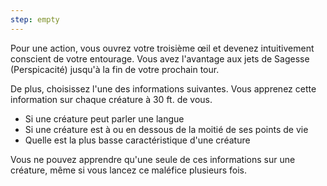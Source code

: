 ```yaml
---
step: empty
---
```

Pour une action, vous ouvrez votre troisième œil et devenez intuitivement conscient de votre entourage. Vous avez l'avantage aux jets de Sagesse (Perspicacité) jusqu'à la fin de votre prochain tour.

De plus, choisissez l'une des informations suivantes. Vous apprenez cette information sur chaque créature à 30 ft. de vous.

 - Si une créature peut parler une langue
 - Si une créature est à ou en dessous de la moitié de ses points de vie
 - Quelle est la plus basse caractéristique d'une créature

Vous ne pouvez apprendre qu'une seule de ces informations sur une créature, même si vous lancez ce maléfice plusieurs fois.
